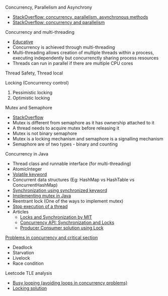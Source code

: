 
Concurrency, Parallelism and Asynchrony
- [StackOverflow: concurrency, parallelism, asynchronous methods](https://stackoverflow.com/questions/4844637/what-is-the-difference-between-concurrency-parallelism-and-asynchronous-methods)
- [StackOverflow: concurrency and parallelism](https://stackoverflow.com/questions/1050222/what-is-the-difference-between-concurrency-and-parallelism)

Concurrency and multi-threading 
- [Educative](https://www.educative.io/blog/multithreading-and-concurrency-fundamentals)
- Concurrency is achieved through multi-threading 
- Multi-threading allows creation of multiple threads within a process, executing independently but concurrenctly sharing process resources
- Threads can run in parallel if there are multiple CPU cores 

Thread Safety, Thread local

Locking (Concurrency control) 
  1. Pessimistic locking 
  2. Optimistic locking 

Mutex and Semaphore 
- [StackOverflow](https://stackoverflow.com/questions/771347/what-is-mutex-and-semaphore-in-java-what-is-the-main-difference)
- Mutex is different from semaphore as it has ownership attached to it
- A thread needs to acquire mutex before releasing it 
- Mutex is not binary semaphore
- Mutex is a locking mechanism and semaphore is a signalling mechanism 
- Semaphore are of two types - binary and counting 

Concurrency in Java 
- Thread class and runnable interface (for multi-threading)
- AtomicInteger
- [Volatile keyword](https://www.geeksforgeeks.org/volatile-keyword-in-java/)
- Concurrent data structures (Eg: HashMap vs HashTable vs ConcurrentHashMap)
- [Synchronization using synchronized keyword](https://www.geeksforgeeks.org/synchronization-in-java/)
- [Implementing mutex in Java](https://stackoverflow.com/questions/5291041/is-there-a-mutex-in-java) 
- Reentrant lock (One of the ways to implement mutex)
- [Stop execution of a thread](https://www.geeksforgeeks.org/java-concurrency-yield-sleep-and-join-methods/)
- Articles
  - [Locks and Synchronization by MIT](https://web.mit.edu/6.005/www/fa15/classes/23-locks/) 
  - [Concurrency API: Synchronization and Locks](https://winterbe.com/posts/2015/04/30/java8-concurrency-tutorial-synchronized-locks-examples/)
  - [Producer Consumer solution using Lock](https://javarevisited.blogspot.com/2015/06/java-lock-and-condition-example-producer-consumer.html#axzz7FdFkypML)

[Problems in concurrency and critical section](https://www.geeksforgeeks.org/synchronization-in-java/)
- Deadlock
- Starvation
- Livelock
- Race condition

Leetcode TLE analysis
- [Busy looping (avoiding loops in concurrency problems)](https://leetcode.com/problems/print-foobar-alternately/discuss/1170524/Java-Sync-lock-resource)
- [Locking solution](https://leetcode.com/problems/print-foobar-alternately/discuss/1600113/Java-ReentrantLock-%2B-Condition-%2B-Volatile)
